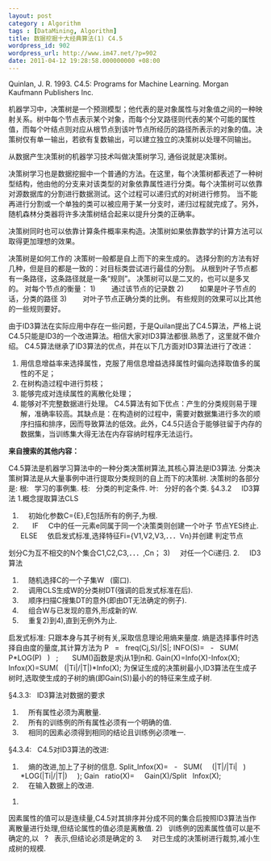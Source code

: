 ```yaml
---
layout: post
category : Algorithm
tags : [DataMining, Algorithm]
title: 数据挖掘十大经典算法(1) C4.5
wordpress_id: 902
wordpress_url: http://www.im47.net/?p=902
date: 2011-04-12 19:28:58.000000000 +08:00
---
```

Quinlan, J. R. 1993. C4.5: Programs for Machine Learning.
Morgan Kaufmann Publishers Inc.

机器学习中，决策树是一个预测模型；他代表的是对象属性与对象值之间的一种映射关系。树中每个节点表示某个对象，而每个分叉路径则代表的某个可能的属性值，而每个叶结点则对应从根节点到该叶节点所经历的路径所表示的对象的值。决策树仅有单一输出，若欲有复数输出，可以建立独立的决策树以处理不同输出。

从数据产生决策树的机器学习技术叫做决策树学习, 通俗说就是决策树。

决策树学习也是数据挖掘中一个普通的方法。在这里，每个决策树都表述了一种树型结构，他由他的分支来对该类型的对象依靠属性进行分类。每个决策树可以依靠对源数据库的分割进行数据测试。这个过程可以递归式的对树进行修剪。 当不能再进行分割或一个单独的类可以被应用于某一分支时，递归过程就完成了。另外，随机森林分类器将许多决策树结合起来以提升分类的正确率。

决策树同时也可以依靠计算条件概率来构造。决策树如果依靠数学的计算方法可以取得更加理想的效果。

决策树是如何工作的
决策树一般都是自上而下的来生成的。
选择分割的方法有好几种，但是目的都是一致的：对目标类尝试进行最佳的分割。
从根到叶子节点都有一条路径，这条路径就是一条“规则”。
决策树可以是二叉的，也可以是多叉的。
对每个节点的衡量：
1)        通过该节点的记录数
2)        如果是叶子节点的话，分类的路径
3)        对叶子节点正确分类的比例。
有些规则的效果可以比其他的一些规则要好。

由于ID3算法在实际应用中存在一些问题，于是Quilan提出了C4.5算法，严格上说C4.5只能是ID3的一个改进算法。相信大家对ID3算法都很.熟悉了，这里就不做介绍。
C4.5算法继承了ID3算法的优点，并在以下几方面对ID3算法进行了改进：
1) 用信息增益率来选择属性，克服了用信息增益选择属性时偏向选择取值多的属性的不足；
2) 在树构造过程中进行剪枝；
3) 能够完成对连续属性的离散化处理；
4) 能够对不完整数据进行处理。
C4.5算法有如下优点：产生的分类规则易于理解，准确率较高。其缺点是：在构造树的过程中，需要对数据集进行多次的顺序扫描和排序，因而导致算法的低效。此外，C4.5只适合于能够驻留于内存的数据集，当训练集大得无法在内存容纳时程序无法运行。

<strong>来自搜索的其他内容：</strong>

C4.5算法是机器学习算法中的一种分类决策树算法,其核心算法是ID3算法.
分类决策树算法是从大量事例中进行提取分类规则的自上而下的决策树.
决策树的各部分是:
根:   学习的事例集.
枝:   分类的判定条件.
叶:   分好的各个类.
§4.3.2     ID3算法
1.概念提取算法CLS
1)     初始化参数C={E},E包括所有的例子,为根.
2)       IF     C中的任一元素e同属于同一个决策类则创建一个叶子
节点YES终止.
ELSE     依启发式标准,选择特征Fi={V1,V2,V3,．．．Vn}并创建
判定节点

划分C为互不相交的N个集合C1,C2,C3,．．．,Cn；
3)     对任一个Ci递归.
2.     ID3算法
1)     随机选择C的一个子集W   (窗口).
2)     调用CLS生成W的分类树DT(强调的启发式标准在后).
3)     顺序扫描C搜集DT的意外(即由DT无法确定的例子).
4)     组合W与已发现的意外,形成新的W.
5)     重复2)到4),直到无例外为止.

启发式标准:
只跟本身与其子树有关,采取信息理论用熵来量度.
熵是选择事件时选择自由度的量度,其计算方法为
P   =   freq(Cj,S)/|S|;
INFO(S)=   -   SUM(   P*LOG(P)   )   ;       SUM()函数是求j从1到n和.
Gain(X)=Info(X)-Infox(X);
Infox(X)=SUM(   (|Ti|/|T|)*Info(X);
为保证生成的决策树最小,ID3算法在生成子树时,选取使生成的子树的熵(即Gain(S))最小的的特征来生成子树.

§4.3.3:   ID3算法对数据的要求
1.     所有属性必须为离散量.
2.     所有的训练例的所有属性必须有一个明确的值.
3.     相同的因素必须得到相同的结论且训练例必须唯一.

§4.3.4:   C4.5对ID3算法的改进:
1.     熵的改进,加上了子树的信息.
Split_Infox(X)=   -   SUM(     (|T|/|Ti|   )   *LOG(|Ti|/|T|)     );
Gain   ratio(X)=     Gain(X)/Split   Infox(X);
2.     在输入数据上的改进.
1)
因素属性的值可以是连续量,C4.5对其排序并分成不同的集合后按照ID3算法当作离散量进行处理,但结论属性的值必须是离散值.
2)   训练例的因素属性值可以是不确定的,以   ?   表示,但结论必须是确定的
3.     对已生成的决策树进行裁剪,减小生成树的规模.
